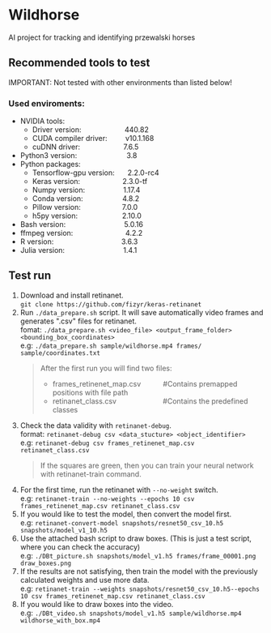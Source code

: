 # Wildhorse
AI project for tracking and identifying przewalski horses
## Recommended tools to test
IMPORTANT: Not tested with other environments than listed below!
### Used enviroments:
* NVIDIA tools:
    + Driver version:&emsp;&emsp;&emsp;&emsp;&emsp;&nbsp;&nbsp;&nbsp;&nbsp;440.82
    + CUDA compiler driver:&emsp;&emsp;&nbsp;&nbsp;v10.1.168
    + cuDNN driver:&emsp;&emsp;&emsp;&emsp;&emsp;&nbsp;&nbsp;&nbsp;&nbsp;7.6.5
* Python3 version:&emsp;&emsp;&emsp;&emsp;&emsp;&emsp;&emsp;3.8
* Python packages:
    + Tensorflow-gpu version:&emsp;&nbsp;&nbsp;&nbsp;2.2.0-rc4
    + Keras version:&emsp;&emsp;&emsp;&emsp;&emsp;&emsp;2.3.0-tf
    + Numpy version:&emsp;&emsp;&emsp;&emsp;&nbsp;&nbsp;&nbsp;&nbsp;&nbsp;1.17.4
    + Conda version:&emsp;&emsp;&emsp;&emsp;&emsp;&nbsp;&nbsp;4.8.2
    + Pillow version:&emsp;&emsp;&emsp;&emsp;&emsp;&nbsp;&nbsp;&nbsp;7.0.0
    + h5py version:&emsp;&emsp;&emsp;&emsp;&emsp;&emsp;&nbsp;2.10.0
* Bash version:&emsp;&emsp;&emsp;&emsp;&emsp;&emsp;&emsp;&emsp;&nbsp;5.0.16
* ffmpeg version:&emsp;&emsp;&emsp;&emsp;&emsp;&emsp;&nbsp;&nbsp;&nbsp;&nbsp;&nbsp;4.2.2
* R version:&emsp;&emsp;&emsp;&emsp;&emsp;&emsp;&emsp;&emsp;&emsp;&nbsp;&nbsp;3.6.3
* Julia version:&emsp;&emsp;&emsp;&emsp;&emsp;&emsp;&emsp;&emsp;&nbsp;1.4.1
## Test run
1) Download and install retinanet.\
`git clone https://github.com/fizyr/keras-retinanet`
2) Run `./data_prepare.sh` script. It will save automatically video frames and generates ".csv" files for retinanet.\
fomat: `./data_prepare.sh <video_file> <output_frame_folder> <bounding_box_coordinates>`\
e.g: `./data_prepare.sh sample/wildhorse.mp4 frames/ sample/coordinates.txt`
    > After the first run you will find two files:
    > + frames_retinenet_map.csv &emsp;&emsp;&nbsp;&nbsp;&nbsp;#Contains premapped positions with file path
    > + retinanet_class.csv &emsp;&emsp;&emsp;&emsp;&emsp;&emsp;&nbsp;#Contains the predefined classes
3) Check the data validity with `retinanet-debug`.\
format: `retinanet-debug csv <data_stucture> <object_identifier>`\
e.g: `retinanet-debug csv frames_retinenet_map.csv retinanet_class.csv`
    > If the squares are green, then you can train your neural network with retinanet-train command.
4) For the first time, run the retinanet with `--no-weight` switch.\
e.g: `retinanet-train --no-weights --epochs 10 csv frames_retinenet_map.csv retinanet_class.csv`
5) If you would like to test the model, then convert the model first.\
e.g: `retinanet-convert-model snapshots/resnet50_csv_10.h5 snapshots/model_v1_10.h5`
6) Use the attached bash script to draw boxes. (This is just a test script, where you can check the accuracy)\
e.g: `./DBt_picture.sh snapshots/model_v1.h5 frames/frame_00001.png draw_boxes.png`
7) If the results are not satisfying, then train the model with the previously calculated weights and use more data.\
e.g: `retinanet-train --weights snapshots/resnet50_csv_10.h5--epochs 10 csv frames_retinenet_map.csv retinanet_class.csv`
8) If you would like to draw boxes into the video.\
e.g: `./DBt_video.sh snapshots/model_v1.h5 sample/wildhorse.mp4 wildhorse_with_box.mp4`
